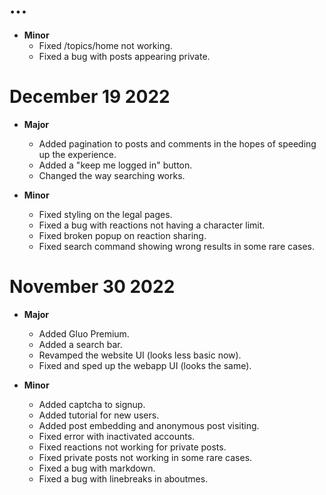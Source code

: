 # ...

- **Minor**
    - Fixed /topics/home not working.
    - Fixed a bug with posts appearing private.

# December 19 2022

- **Major**
    - Added pagination to posts and comments in the hopes of speeding up the experience. 
    - Added a "keep me logged in" button.
    - Changed the way searching works.

- **Minor**
    - Fixed styling on the legal pages.
    - Fixed a bug with reactions not having a character limit.
    - Fixed broken popup on reaction sharing.
    - Fixed search command showing wrong results in some rare cases.

# November 30 2022

- **Major**
    - Added Gluo Premium.
    - Added a search bar.
    - Revamped the website UI (looks less basic now).
    - Fixed and sped up the webapp UI (looks the same).

- **Minor**
    - Added captcha to signup.
    - Added tutorial for new users.
    - Added post embedding and anonymous post visiting.
    - Fixed error with inactivated accounts.
    - Fixed reactions not working for private posts.
    - Fixed private posts not working in some rare cases.
    - Fixed a bug with markdown.
    - Fixed a bug with linebreaks in aboutmes.